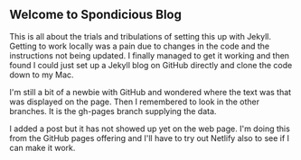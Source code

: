 ## Welcome to Spondicious Blog

This is all about the trials and tribulations of setting this up with Jekyll. Getting to work locally was a pain due to changes in the code and the instructions not being updated. I finally managed to get it working and then found I could just set up a Jekyll blog on GitHub directly and clone the code down to my Mac.

I'm still a bit of a newbie with GitHub and wondered where the text was that was displayed on the page. Then I remembered to look in the other branches. It is the gh-pages branch supplying the data.

I added a post but it has not showed up yet on the web page. I'm doing this from the GitHub pages offering and I'll have to try out Netlify also to see if I can make it work.

